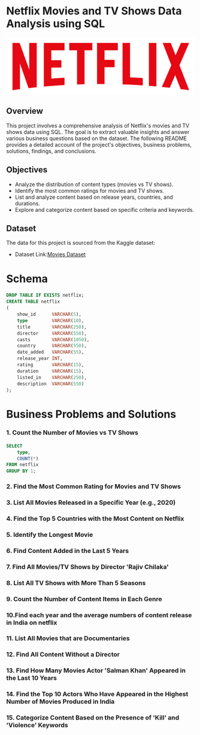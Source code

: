 # Netflix Movies and TV Shows Data Analysis using SQL


![Netflix Logo](https://github.com/Yasinmohamedtp/Netflix-sql-project/blob/main/logo.png)


## Overview
This project involves a comprehensive analysis of Netflix's movies and TV shows data using SQL. The goal is to extract valuable insights and answer various business questions based on the dataset. The following README provides a detailed account of the project's objectives, business problems, solutions, findings, and conclusions.


## Objectives
* Analyze the distribution of content types (movies vs TV shows).
* Identify the most common ratings for movies and TV shows.
* List and analyze content based on release years, countries, and durations.
* Explore and categorize content based on specific criteria and keywords.


## Dataset
The data for this project is sourced from the Kaggle dataset:
* Dataset Link:[Movies Dataset](https://www.kaggle.com/datasets/shivamb/netflix-shows?resource=download)


# Schema

```sql
DROP TABLE IF EXISTS netflix;
CREATE TABLE netflix
(
    show_id      VARCHAR(5),
    type         VARCHAR(10),
    title        VARCHAR(250),
    director     VARCHAR(550),
    casts        VARCHAR(1050),
    country      VARCHAR(550),
    date_added   VARCHAR(55),
    release_year INT,
    rating       VARCHAR(15),
    duration     VARCHAR(15),
    listed_in    VARCHAR(250),
    description  VARCHAR(550)
);
```

# Business Problems and Solutions

### 1. Count the Number of Movies vs TV Shows
```sql
SELECT 
    type,
    COUNT(*)
FROM netflix
GROUP BY 1;
```

### 2. Find the Most Common Rating for Movies and TV Shows

### 3. List All Movies Released in a Specific Year (e.g., 2020)


### 4. Find the Top 5 Countries with the Most Content on Netflix

### 5. Identify the Longest Movie

### 6. Find Content Added in the Last 5 Years

### 7. Find All Movies/TV Shows by Director 'Rajiv Chilaka'

### 8. List All TV Shows with More Than 5 Seasons

### 9. Count the Number of Content Items in Each Genre

### 10.Find each year and the average numbers of content release in India on netflix

### 11. List All Movies that are Documentaries

### 12. Find All Content Without a Director

### 13. Find How Many Movies Actor 'Salman Khan' Appeared in the Last 10 Years

### 14. Find the Top 10 Actors Who Have Appeared in the Highest Number of Movies Produced in India

### 15. Categorize Content Based on the Presence of 'Kill' and 'Violence' Keywords

